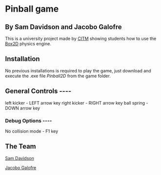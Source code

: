 # Pinball game
## By Sam Davidson and Jacobo Galofre

This is a university project made by [CITM](https://www.citm.upc.edu/ing/) showing students how to use the [Box2D](https://box2d.org/) 
physics engine.

## Installation
No previous installations is required to play the game, just download and execute the .exe file *Pinball2D* from the game folder.

## General Controls ----

left kicker - LEFT arrow key
right kicker - RIGHT arrow key
ball spring - DOWN arrow key

### Debug Options ----

No collision mode - F1 key

## The Team

[Sam Davidson](https://github.com/samuelkurtdavidson)

[Jacobo Galofre](https://github.com/sherzock)
